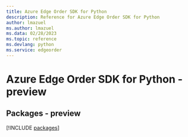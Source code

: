 ```yaml
---
title: Azure Edge Order SDK for Python
description: Reference for Azure Edge Order SDK for Python
author: lmazuel
ms.author: lmazuel
ms.data: 02/28/2023
ms.topic: reference
ms.devlang: python
ms.service: edgeorder
---
```

# Azure Edge Order SDK for Python - preview
## Packages - preview
[!INCLUDE [packages](edge-order-index.md)]